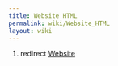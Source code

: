 ```yaml
---
title: Website HTML
permalink: wiki/Website_HTML
layout: wiki
---
```


1.  redirect [Website](Website "wikilink")

